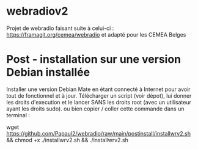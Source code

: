 # webradiov2

Projet de webradio faisant suite à celui-ci : https://framagit.org/cemea/webradio et adapté pour les CEMEA Belges


# Post - installation sur une version Debian installée

Installer une version Debian Mate en étant connecté à Internet pour avoir tout de fonctionnel et à jour.
Télécharger un script (voir dépot), lui donner les droits d'execution et le lancer SANS les droits root (avec un utilisateur ayant les droits sudo).
ou bien copier / coller cette commande dans un terminal :

wget https://github.com/Papaul2/webradio/raw/main/postinstall/installwrv2.sh && chmod +x ./installwrv2.sh && ./installwrv2.sh

